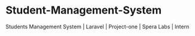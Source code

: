 # Student-Management-System
Students Management System | Laravel | Project-one | Spera Labs | Intern
